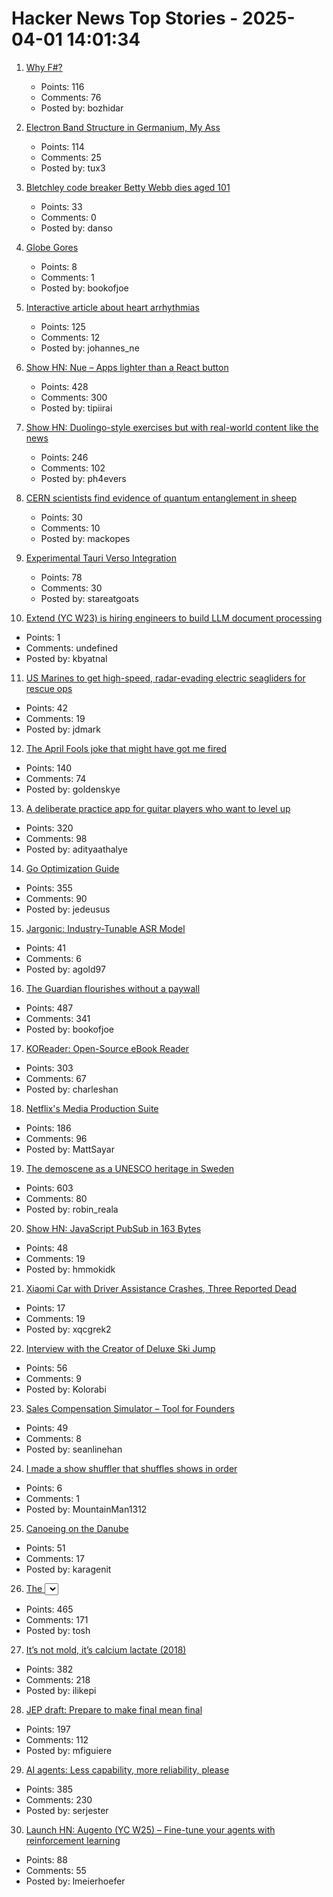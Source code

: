 # Hacker News Top Stories - 2025-04-01 14:01:34

1. [Why F#?](https://batsov.com/articles/2025/03/30/why-fsharp/)
   - Points: 116
   - Comments: 76
   - Posted by: bozhidar

2. [Electron Band Structure in Germanium, My Ass](https://pages.cs.wisc.edu/~kovar/hall.html)
   - Points: 114
   - Comments: 25
   - Posted by: tux3

3. [Bletchley code breaker Betty Webb dies aged 101](https://www.bbc.com/news/articles/c78jd30ywv8o)
   - Points: 33
   - Comments: 0
   - Posted by: danso

4. [Globe Gores](https://blogs.loc.gov/maps/2025/03/globe-gores/)
   - Points: 8
   - Comments: 1
   - Posted by: bookofjoe

5. [Interactive article about heart arrhythmias](https://jenevoldsen.com/posts/excitable-cells/)
   - Points: 125
   - Comments: 12
   - Posted by: johannes_ne

6. [Show HN: Nue – Apps lighter than a React button](https://nuejs.org/blog/large-scale-apps/)
   - Points: 428
   - Comments: 300
   - Posted by: tipiirai

7. [Show HN: Duolingo-style exercises but with real-world content like the news](https://app.fluentsubs.com/exercises/daily)
   - Points: 246
   - Comments: 102
   - Posted by: ph4evers

8. [CERN scientists find evidence of quantum entanglement in sheep](https://home.cern/news/news/physics/cern-scientists-find-evidence-quantum-entanglement-sheep)
   - Points: 30
   - Comments: 10
   - Posted by: mackopes

9. [Experimental Tauri Verso Integration](https://v2.tauri.app/blog/tauri-verso-integration/)
   - Points: 78
   - Comments: 30
   - Posted by: stareatgoats

10. [Extend (YC W23) is hiring engineers to build LLM document processing](https://jobs.ashbyhq.com/extend/9d4d8974-bd9b-432d-84ec-8268e5a8ed37)
   - Points: 1
   - Comments: undefined
   - Posted by: kbyatnal

11. [US Marines to get high-speed, radar-evading electric seagliders for rescue ops](https://interestingengineering.com/military/us-marines-seagliders-for-rescue-ops)
   - Points: 42
   - Comments: 19
   - Posted by: jdmark

12. [The April Fools joke that might have got me fired](http://oldvcr.blogspot.com/2025/04/the-april-fools-joke-that-might-have.html)
   - Points: 140
   - Comments: 74
   - Posted by: goldenskye

13. [A deliberate practice app for guitar players who want to level up](https://www.captrice.io/)
   - Points: 320
   - Comments: 98
   - Posted by: adityaathalye

14. [Go Optimization Guide](https://goperf.dev/)
   - Points: 355
   - Comments: 90
   - Posted by: jedeusus

15. [Jargonic: Industry-Tunable ASR Model](https://aiola.ai/blog/introducing-jargonic-asr/)
   - Points: 41
   - Comments: 6
   - Posted by: agold97

16. [The Guardian flourishes without a paywall](https://nymag.com/intelligencer/article/how-the-guardian-us-flourishes-without-a-paywall.html)
   - Points: 487
   - Comments: 341
   - Posted by: bookofjoe

17. [KOReader: Open-Source eBook Reader](https://github.com/koreader/koreader)
   - Points: 303
   - Comments: 67
   - Posted by: charleshan

18. [Netflix's Media Production Suite](https://netflixtechblog.com/globalizing-productions-with-netflixs-media-production-suite-fc3c108c0a22)
   - Points: 186
   - Comments: 96
   - Posted by: MattSayar

19. [The demoscene as a UNESCO heritage in Sweden](https://www.goto80.com/the-demoscene-as-a-unesco-heritage-in-sweden)
   - Points: 603
   - Comments: 80
   - Posted by: robin_reala

20. [Show HN: JavaScript PubSub in 163 Bytes](https://github.com/hassanshaikley/pico-pubsub)
   - Points: 48
   - Comments: 19
   - Posted by: hmmokidk

21. [Xiaomi Car with Driver Assistance Crashes, Three Reported Dead](https://www.bloomberg.com/news/articles/2025-04-01/xiaomi-shares-fall-after-su7-car-crash-local-media-says-3-dead)
   - Points: 17
   - Comments: 19
   - Posted by: xqcgrek2

22. [Interview with the Creator of Deluxe Ski Jump](https://spillhistorie.no/interview-with-the-creator-of-deluxe-ski-jump/)
   - Points: 56
   - Comments: 9
   - Posted by: Kolorabi

23. [Sales Compensation Simulator – Tool for Founders](https://www.exec.com/sales-comp)
   - Points: 49
   - Comments: 8
   - Posted by: seanlinehan

24. [I made a show shuffler that shuffles shows in order](http://git.tgwil.net/util/sortashuffle/)
   - Points: 6
   - Comments: 1
   - Posted by: MountainMan1312

25. [Canoeing on the Danube](http://jameswarnersmith.co.uk/canoeing-the-continent/canoeing-the-danube)
   - Points: 51
   - Comments: 17
   - Posted by: karagenit

26. [The <select> element can now be customized with CSS](https://developer.chrome.com/blog/a-customizable-select)
   - Points: 465
   - Comments: 171
   - Posted by: tosh

27. [It’s not mold, it’s calcium lactate (2018)](https://www.thephcheese.com/theres-white-stuff-growing-on-your-cheese-that-isnt-mold)
   - Points: 382
   - Comments: 218
   - Posted by: ilikepi

28. [JEP draft: Prepare to make final mean final](https://openjdk.org/jeps/8349536)
   - Points: 197
   - Comments: 112
   - Posted by: mfiguiere

29. [AI agents: Less capability, more reliability, please](https://www.sergey.fyi/articles/reliability-vs-capability)
   - Points: 385
   - Comments: 230
   - Posted by: serjester

30. [Launch HN: Augento (YC W25) – Fine-tune your agents with reinforcement learning](undefined)
   - Points: 88
   - Comments: 55
   - Posted by: lmeierhoefer

